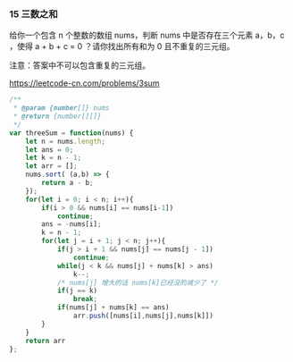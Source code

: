 ### 15 三数之和

给你一个包含 n 个整数的数组 nums，判断 nums 中是否存在三个元素 a，b，c ，使得 a + b + c = 0 ？请你找出所有和为 0 且不重复的三元组。

注意：答案中不可以包含重复的三元组。

https://leetcode-cn.com/problems/3sum

```javascript
/**
 * @param {number[]} nums
 * @return {number[][]}
 */
var threeSum = function(nums) {
    let n = nums.length;
    let ans = 0;
    let k = n - 1;
    let arr = [];
    nums.sort( (a,b) => {
        return a - b; 
    });
    for(let i = 0; i < n; i++){
        if(i > 0 && nums[i] == nums[i-1])
            continue;
        ans = -nums[i];
        k = n - 1;
        for(let j = i + 1; j < n; j++){
            if(j > i + 1 && nums[j] == nums[j - 1])
                continue;
            while(j < k && nums[j] + nums[k] > ans)
                k--;
            /* nums[j] 增大的话 nums[k]已经没的减少了 */
            if(j == k)
                break;
            if(nums[j] + nums[k] == ans)
                arr.push([nums[i],nums[j],nums[k]])
        }
    }
    return arr
};
```

